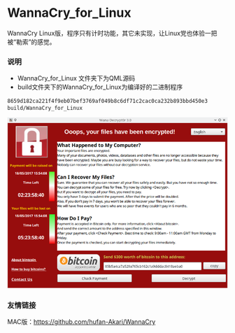 # WannaCry_for_Linux

WannaCry Linux版，程序只有计时功能，其它未实现，让Linux党也体验一把被“勒索”的感觉。

### 说明

- WannaCry_for_Linux 文件夹下为QML源码
- build文件夹下的WannaCry_for_Linux为编译好的二进制程序

```
8659d182ca221f4f9eb07bef3769af049b8c6df71c2cac0ca232b893bbd450e3  build/WannaCry_for_Linux
```


![](./Wana_Decrypt0r_3.0_001.png)


### 友情链接

MAC版：https://github.com/hufan-Akari/WannaCry